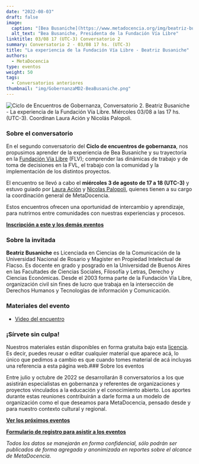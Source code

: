 ```yaml
---
date: "2022-08-03"
draft: false
image:
  caption: "[Bea Busaniche](https://www.metadocencia.org/img/beatriz-busaniche.jpg)"
  alt_text: "Bea Busaniche, Presidenta de la Fundación Vía Libre"
linktitle: 03/08 17 (UTC-3) Conversatorio 2
summary: Conversatorio 2 - 03/08 17 hs. (UTC-3)
title: "La experiencia de la Fundación Vía Libre - Beatriz Busaniche"
authors:
  - MetaDocencia
type: eventos
weight: 50
tags:
  - Conversatorios anteriores
thumbnail: "img/GobernanzaMD2-BeaBusaniche.png"
---
```


![Ciclo de Encuentros de Gobernanza, Conversatorio 2. Beatriz Busaniche - La experiencia de la Fundación Vía Libre. Miércoles 03/08 a las 17 hs. (UTC-3). Coordinan Laura Ación y Nicolás Palopoli.](https://www.metadocencia.org/img/GobernanzaMD2-BeaBusaniche.png)

### Sobre el conversatorio

En el segundo conversatorio del **Ciclo de encuentros de gobernanza**, nos propusimos aprender de la experiencia de Bea Busaniche y su trayectoria en la [Fundación Vía Libre](https://www.vialibre.org.ar/en/home/) (FLV); comprender las dinámicas de trabajo y de toma de decisiones en la FVL, el trabajo con la comunidad y la implementación de los distintos proyectos.

El encuentro se llevó a cabo el **miércoles 3 de agosto de 17 a 18 (UTC-3)** y estuvo guiado por [Laura Ación](https://www.metadocencia.org/authors/lacion/) y [Nicolas Palopoli](https://www.metadocencia.org/authors/npalopoli/), quienes tienen a su cargo la coordinación general de MetaDocencia.

Estos encuentros ofrecen una oportunidad de intercambio y aprendizaje, para nutrirnos entre comunidades con nuestras experiencias y procesos.

**[Inscripción a este y los demás eventos](https://docs.google.com/forms/d/e/1FAIpQLSfUHrL4F10zWwOuRKW0I8y-_7YT1p8PslzIk7jLBuoR41Hs-Q/viewform)**

### Sobre la invitada

**Beatriz Busaniche** es Licenciada en Ciencias de la Comunicación de la Universidad Nacional de Rosario y Magister en Propiedad Intelectual de Flacso. Es docente en grado y posgrado en la Universidad de Buenos Aires en las Facultades de Ciencias Sociales, Filosofía y Letras, Derecho y Ciencias Económicas. Desde el 2003 forma parte de la Fundación Vía Libre, organización civil sin fines de lucro que trabaja en la intersección de Derechos Humanos y Tecnologías de información y Comunicación.

### Materiales del evento

- [Video del encuentro](https://www.youtube.com/watch?v=wQd1IX4E2mM)

### ¡Sírvete sin culpa!

Nuestros materiales están disponibles en forma gratuita bajo esta [licencia](https://creativecommons.org/licenses/by/4.0/deed.es). Es decir, puedes reusar o editar cualquier material que aparece acá, lo único que pedimos a cambio es que cuando tomes material de acá incluyas una referencia a esta página web.### Sobre los eventos

Entre julio y octubre de 2022 se desarrollarán 8 conversatorios a los que asistirán especialistas en gobernanza y referentes de organizaciones y proyectos vinculados a la educación y el conocimiento abierto. Los aportes durante estas reuniones contribuirán a darle forma a un modelo de organización como el que deseamos para MetaDocencia, pensado desde y para nuestro contexto cultural y regional. 

**[Ver los próximos eventos](https://www.metadocencia.org/eventos/)**

**[Formulario de registro para asistir a los eventos](https://docs.google.com/forms/d/e/1FAIpQLSfUHrL4F10zWwOuRKW0I8y-_7YT1p8PslzIk7jLBuoR41Hs-Q/viewform)**

*Todos los datos se manejarán en forma confidencial, sólo podrán ser publicados de forma agregada y anonimizada en reportes sobre el alcance de MetaDocencia.*
